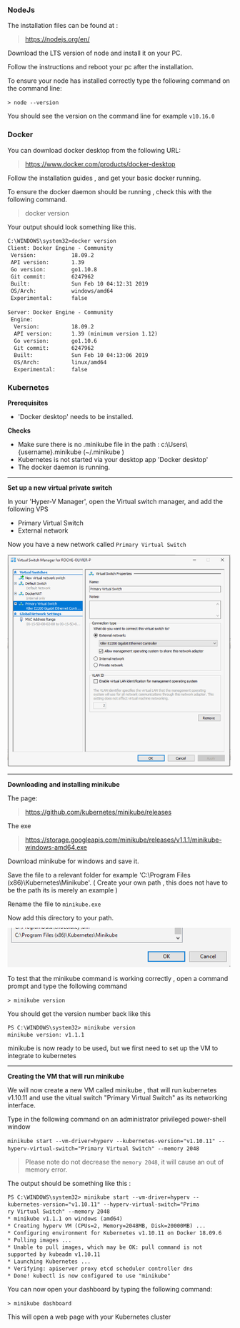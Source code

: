 ### NodeJs

The installation files can be found at :<br>
> https://nodejs.org/en/

Download the LTS version of node and install it on your PC.

Follow the instructions and reboot your pc after the installation.

To ensure your node has installed correctly type the following command on the command line:

`> node --version`

You should see the version on the command line for example `v10.16.0`



### Docker


You can download docker desktop from the following URL:<br>
> https://www.docker.com/products/docker-desktop

Follow the installation guides , and get your basic docker running.

To ensure the docker daemon should be running , check this with the following command.

> docker version

Your output should look something like this.
```
C:\WINDOWS\system32>docker version
Client: Docker Engine - Community
 Version:           18.09.2
 API version:       1.39
 Go version:        go1.10.8
 Git commit:        6247962
 Built:             Sun Feb 10 04:12:31 2019
 OS/Arch:           windows/amd64
 Experimental:      false

Server: Docker Engine - Community
 Engine:
  Version:          18.09.2
  API version:      1.39 (minimum version 1.12)
  Go version:       go1.10.6
  Git commit:       6247962
  Built:            Sun Feb 10 04:13:06 2019
  OS/Arch:          linux/amd64
  Experimental:     false
```



### Kubernetes


**Prerequisites**
* 'Docker desktop' needs to be installed.

**Checks**
* Make sure there is no .minikube file in the path : c:\Users\\{username}\.minikube (~/.minikube )
* Kubernetes is not started via your desktop app 'Docker desktop'
* The docker daemon is running.


***


**Set up a new virtual private switch**

In your 'Hyper-V Manager', open the Virtual switch manager, and add the following VPS

* Primary Virtual Switch
* External network

Now you have a new network called `Primary Virtual Switch`

![VPS Setup](https://github.com/Roche-Olivier/Examples/blob/master/Examples/Images/vps_Setup.png "VPS Setup")


***

**Downloading and installing minikube**

The page:<br>
> https://github.com/kubernetes/minikube/releases

The exe<br>
> https://storage.googleapis.com/minikube/releases/v1.1.1/minikube-windows-amd64.exe

Download minikube for windows and save it.

Save the file to a relevant folder for example 'C:\Program Files (x86)\Kubernetes\Minikube'. ( Create your own path , this does not have to be the path its is merely an example )

Rename the file to `minikube.exe`

Now add this directory to your path.

![Class path](https://github.com/Roche-Olivier/Examples/blob/master/Examples/Images/class_path.png "Class path")


To test that the minikube command is working correctly , open a command prompt and type the following command

`> minikube version`

You should get the version number back like this
```
PS C:\WINDOWS\system32> minikube version
minikube version: v1.1.1
```

minikube is now ready to be used, but we first need to set up the VM to integrate to kubernetes


***

**Creating the VM that will run minikube**

We will now create a new VM called minikube , that will run kubernetes v1.10.11 and use the vitual switch "Primary Virtual Switch" as its networking interface.

Type in the following command on an administrator privileged power-shell window

`minikube start --vm-driver=hyperv --kubernetes-version="v1.10.11" --hyperv-virtual-switch="Primary Virtual Switch" --memory 2048`


> Please note do not decrease the `memory 2048`, it will cause an out of memory error.


The output should be something like this :

```
PS C:\WINDOWS\system32> minikube start --vm-driver=hyperv --kubernetes-version="v1.10.11" --hyperv-virtual-switch="Prima
ry Virtual Switch" --memory 2048
* minikube v1.1.1 on windows (amd64)
* Creating hyperv VM (CPUs=2, Memory=2048MB, Disk=20000MB) ...
* Configuring environment for Kubernetes v1.10.11 on Docker 18.09.6
* Pulling images ...
* Unable to pull images, which may be OK: pull command is not supported by kubeadm v1.10.11
* Launching Kubernetes ...
* Verifying: apiserver proxy etcd scheduler controller dns
* Done! kubectl is now configured to use "minikube"
```

You can now open your dashboard by typing the following command:

`> minikube dashboard`
 
This will open a web page with your Kubernetes cluster

